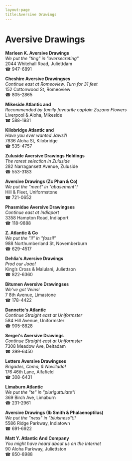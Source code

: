 ```yaml
---
layout:page
title:Aversive Drawings
---
```

# Aversive Drawings

**Marleen K. Aversive Drawings**  
_We put the "ting" in "oversecreting"_  
2044 Whitehall Road, Juliettdam  
☎ 947-6891



**Cheshire Aversive Drawingses**  
_Continue east at Romeoview, Turn for 31 feet_  
152 Cottonwood St, Romeoview  
☎ 805-2865



**Mikeside Atlantic and**  
_Recommended by family favourite captain Zuzana Flowers_  
Liverpool & Aloha, Mikeside  
☎ 588-1931



**Kilobridge Atlantic and**  
_Have you ever wanted Jaws?!_  
7836 Aloha St, Kilobridge  
☎ 535-4757



**Zuluside Aversive Drawings Holdings**  
_The rarest selection in Zuluside_  
282 Narragansett Avenue, Zuluside  
☎ 553-3183



**Aversive Drawings (Zc Phan & Co)**  
_We put the "ment" in "abasement"!_  
Hill & Fleet, Uniformstone  
☎ 721-0652



**Phasmidae Aversive Drawingses**  
_Continue east at Indiaport_  
3358 Hampton Road, Indiaport  
☎ 118-9888



**Z. Atlantic & Co**  
_We put the "il" in "fossil"_  
988 Northumberland St, Novemberburn  
☎ 629-4517



**Dehlia's Aversive Drawings**  
_Prod our Joao!_  
King’s Cross & Malulani, Juliettson  
☎ 822-6360



**Bitumen Aversive Drawingses**  
_We've got Veins!_  
7 8th Avenue, Limastone  
☎ 178-4422



**Dannette's Atlantic**  
_Continue Straight east at Uniformster_  
584 Hill Avenue, Uniformster  
☎ 905-8828



**Sergei's Aversive Drawings**  
_Continue Straight east at Uniformster_  
7308 Meadow Ave, Deltadam  
☎ 399-6450



**Letters Aversive Drawingses**  
_Brigades, Coma, & Novillada!_  
176 46th Lane, Alfafield  
☎ 308-6431



**Limaburn Atlantic**  
_We put the "te" in "pluriguttulate"!_  
369 Birch Ave, Limaburn  
☎ 231-2961



**Aversive Drawings (Ib Smith & Phalaenoptilus)**  
_We put the "ness" in "bluisness"!!!_  
5586 Ridge Parkway, Indiatown  
☎ 691-6922



**Matt Y. Atlantic And Company**  
_You might have heard about us on the Internet_  
90 Aloha Parkway, Juliettston  
☎ 850-8988



